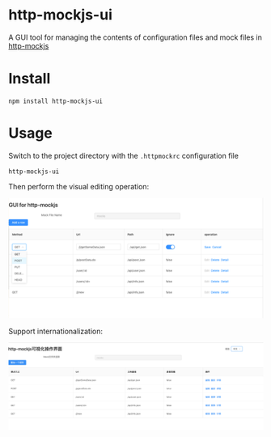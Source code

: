 # http-mockjs-ui

A GUI tool for managing the contents of configuration files and mock files in [http-mockjs](https://github.com/brizer/http-mocker)

# Install

```
npm install http-mockjs-ui
```

# Usage
Switch to the project directory with the `.httpmockrc` configuration file

```
http-mockjs-ui

```

Then perform the visual editing operation:

![](https://raw.githubusercontent.com/brizer/graph-bed/master/img/20190605142856.png)

Support internationalization:

![](https://raw.githubusercontent.com/brizer/graph-bed/master/img/20190606135409.png)